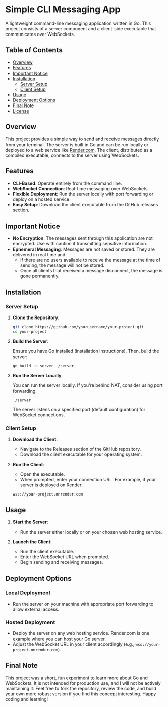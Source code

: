 # Simple CLI Messaging App

A lightweight command-line messaging application written in Go. This project consists of a server component and a client-side executable that communicates over WebSockets.

## Table of Contents

- [Overview](#overview)
- [Features](#features)
- [Important Notice](#important-notice)
- [Installation](#installation)
  - [Server Setup](#server-setup)
  - [Client Setup](#client-setup)
- [Usage](#usage)
- [Deployment Options](#deployment-options)
- [Final Note](#final-note)
- [License](#license)

## Overview

This project provides a simple way to send and receive messages directly from your terminal. The server is built in Go and can be run locally or deployed to a web service like [Render.com](https://render.com/). The client, distributed as a compiled executable, connects to the server using WebSockets.

## Features

- **CLI-Based**: Operate entirely from the command line.
- **WebSocket Connection**: Real-time messaging over WebSockets.
- **Flexible Deployment**: Run the server locally with port forwarding or deploy on a hosted service.
- **Easy Setup**: Download the client executable from the GitHub releases section.

## Important Notice

- **No Encryption**: The messages sent through this application are not encrypted. Use with caution if transmitting sensitive information.
- **Ephemeral Messaging**: Messages are not saved or stored. They are delivered in real time and:
  - If there are no users available to receive the message at the time of sending, the message will not be stored.
  - Once all clients that received a message disconnect, the message is gone permanently.

## Installation

### Server Setup

1. **Clone the Repository**:
   
   ```sh
   git clone https://github.com/yourusername/your-project.git
   cd your-project
   ```

2. **Build the Server**:
   
   Ensure you have Go installed (installation instructions). Then, build the server:
   
   ```sh
   go build -o server ./server
   ```

3. **Run the Server Locally**:
   
   You can run the server locally. If you're behind NAT, consider using port forwarding:
   
   ```sh
   ./server
   ```
   
   The server listens on a specified port (default configuration) for WebSocket connections.

### Client Setup

1. **Download the Client**:
   
   - Navigate to the Releases section of the GitHub repository.
   - Download the client executable for your operating system.

2. **Run the Client**:
   
   - Open the executable.
   - When prompted, enter your connection URL. For example, if your server is deployed on Render:
   
   ```sh
   wss://your-project.onrender.com
   ```

## Usage

1. **Start the Server**:
   
   - Run the server either locally or on your chosen web hosting service.

2. **Launch the Client**:
   
   - Run the client executable.
   - Enter the WebSocket URL when prompted.
   - Begin sending and receiving messages.

## Deployment Options

### Local Deployment

- Run the server on your machine with appropriate port forwarding to allow external access.

### Hosted Deployment

- Deploy the server on any web hosting service. Render.com is one example where you can host your Go server.
- Adjust the WebSocket URL in your client accordingly (e.g., `wss://your-project.onrender.com`).

## Final Note

This project was a short, fun experiment to learn more about Go and WebSockets. It is not intended for production use, and I will not be actively maintaining it. Feel free to fork the repository, review the code, and build your own more robust version if you find this concept interesting. Happy coding and learning!

